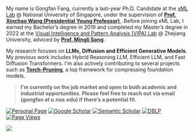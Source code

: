 My name is Gongfan Fang, currently a last-year Ph.D. Candidate at the <a href="https://sites.google.com/view/xml-nus">xML Lab</a> @ National University of Singapore, under the supervision of <a href="https://sites.google.com/site/sitexinchaowang/"> <b> Prof. Xinchao Wang (Presidential Young Professor) </b> </a>. Before joining xML Lab, I earned my Bachelor’s degree in 2019 and completed my Master’s degree in 2022 at the <a href="https://www.vipazoo.cn/">Visual Intelligence and Pattern Analysis (VIPA) Lab</a> @ Zhejiang University, adviced by <a href="https://person.zju.edu.cn/en/msong"> <b>Prof. Mingli Song</b></a>. </p>

My research focuses on <strong>LLMs, Diffusion and Efficient Generative Models</strong>. My previous work includes Hybrid Reasoning LLM, Efficient LLM, and Fast Diffusion Transformers. I'm also actively contributing to several projects such as <strong><a href="https://github.com/VainF/Torch-Pruning">Torch-Pruning</a></strong>, a top framework for compressing foundation models.

> **I'm currently on the job market and open to both academic and industrial opportunities. Please feel free to reach out via email (gongfan at u.nus.edu) if there’s a potential fit.**

[![Personal Page](https://img.shields.io/badge/Personal%20Page-Visit-blueviolet)](https://fangggf.github.io/)
[![Google Scholar](https://img.shields.io/badge/Google%20Scholar-Profile-blue)](https://scholar.google.com/citations?user=489YZ_kAAAAJ&hl=en)
[![Semantic Scholar](https://img.shields.io/badge/Semantic%20Scholar-Profile-9cf)](https://www.semanticscholar.org/author/Gongfan-Fang/150110431)
[![DBLP](https://img.shields.io/badge/DBLP-Profile-271)](https://dblp.org/pid/243/5768.html)
[![Page Views](https://komarev.com/ghpvc/?username=vainf&label=Page%20Views&color=ad2352)](https://github.com/VainF)

<picture>
<source 
  srcset="https://github-readme-stats.vercel.app/api?username=VainF&show_icons=true&theme=calm"
  media="(prefers-color-scheme: dark)"
/>
<source
  srcset="https://github-readme-stats.vercel.app/api?username=VainF&show_icons=true&theme=calm"
  media="(prefers-color-scheme: light), (prefers-color-scheme: no-preference)"
/>
<img src="https://github-readme-stats.vercel.app/api?username=VainF&show_icons=true&theme=calm" />
</picture>
